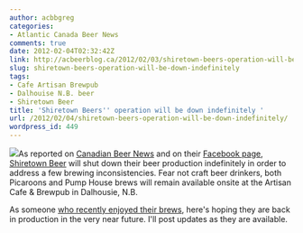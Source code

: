 ```yaml
---
author: acbbgreg
categories:
- Atlantic Canada Beer News
comments: true
date: 2012-02-04T02:32:42Z
link: http://acbeerblog.ca/2012/02/03/shiretown-beers-operation-will-be-down-indefinitely/
slug: shiretown-beers-operation-will-be-down-indefinitely
tags:
- Cafe Artisan Brewpub
- Dalhouise N.B. beer
- Shiretown Beer
title: 'Shiretown Beers'' operation will be down indefinitely '
url: /2012/02/04/shiretown-beers-operation-will-be-down-indefinitely/
wordpress_id: 449
---
```


[![](http://acbeerblog.ca/wp-content/uploads/2012/02/shiretownbeerlogo3.png)](http://acbeerblog.ca/wp-content/uploads/2012/02/shiretownbeerlogo3.png)As reported on [Canadian Beer News](http://www.canadianbeernews.com/2012/02/03/shiretown-beer-stops-production-to-address-quality-control-issues/?utm_source=feedburner&utm_medium=feed&utm_campaign=Feed%3A+CanadianBeerNews+%28Canadian+Beer+News%29) and on their [Facebook page](http://www.facebook.com/shiretown), [Shiretown Beer](http://shiretownbeer.com/) will shut down their beer production indefinitely in order to address a few brewing inconsistencies.  Fear not craft beer drinkers, both Picaroons and Pump House brews will remain available onsite at the Artisan Cafe & Brewpub in Dalhousie, N.B.

As someone [who recently enjoyed their brews](http://atlanticcanadabeerblog.wordpress.com/2012/01/04/the-story-of-shiretown-beer-dalhousie-n-b/), here's hoping they are back in production in the very near future.  I'll post updates as they are available.
